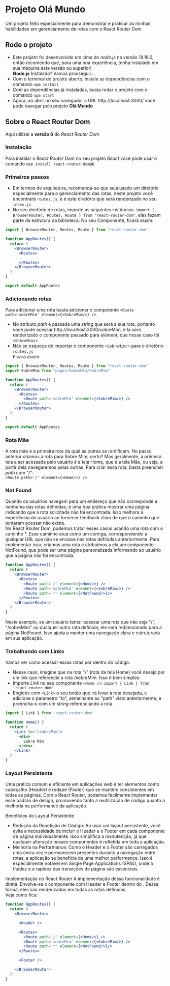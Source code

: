 # Projeto Olá Mundo
Um projeto feito especialmente para demonstrar e praticar as minhas habilidades em gerenciamento de rotas com o React Router Dom

## Rode o projeto
- Este projeto foi desenvolvido em cima do _node.js_ na versão 18.16.0, então recomendo que, para uma boa experiência, tenha instalado em sua máquina esta versão ou superior!  
**Node.js** Instalado? Vamos prosseguir...
- Com o terminal do projeto aberto, instale as dependências com o comando `npm install`
- Com as dependências já instaladas, basta rodar o projeto com o comando `npm start`
- Agora, ao abrir no seu navegador a URL http://localhost:3000/ você pode navegar pelo projeto **Olá Mundo**

## Sobre o React Router Dom
Aqui utilizei a **versão 6** do _React Router Dom_
### Instalação
Para instalar o _React Router Dom_ no seu projeto _React_ você pode usar o comando `npm install react-router-dom@6`

### Primeiros passos
- Em termos de arquitetura, recomenda-se que seja usado um diretório especialmente para o gerenciamento das rotas, neste projeto você encontrará `routes.js`, e é este diretório que será renderizado no seu `index.js`
- No seu diretório de rotas, importe as seguintes instâncias: `import { BrowserRouter, Routes, Route } from "react-router-dom"`, elas fazem parte da estrutura da biblioteca. No seu Componente, ficará assim:
```jsx
import { BrowserRouter, Routes, Route } from "react-router-dom"

function AppRoutes() {
  return (
    <BrowserRouter>
      <Routes>

      </Routes>
    </BrowserRouter>
  )
}

export default AppRoutes
```

### Adicionando rotas
Para adicionar uma rota basta adicionar o compotente `<Route path='sobreMim' element={<SobreMim/>} />`
  - No atributo _path_ é passada uma _string_ que será a sua rota, portanto você pode acessar http://localhost:3000/sobreMim, e lá será renderizado o componente passado para _element_, que nesse caso foi `<SobreMim/>`
  - Não se esqueça de importar o componente `<SobreMim/>` para o diretório `routes.js`  
Ficará assim:
```jsx
import { BrowserRouter, Routes, Route } from "react-router-dom"
import SobreMim from "pages/SobreMim/SobreMim"

function AppRoutes() {
  return (
    <BrowserRouter>
      <Routes>
        <Route path='sobreMim' element={<SobreMim/>} />
      </Routes>
    </BrowserRouter>
  )
}

export default AppRoutes
```
### Rota Mãe
A rota mãe é a primeira rota da qual as outras se ramificam. No passo anterior criamos a rota para Sobre Mim, certo? Mas geralmente, a primeira tela a ser acessada pelo usuário é a tela Home, que é a tela Mãe, ou seja, a partir dela navegaremos pelas outras.
Para criar essa rota, basta preencher _path_ com "/":  
`<Route path='/' element={<Home/>} />`

### Not Found
Quando os usuários navegam para um endereço que não corresponde a nenhuma das rotas definidas, é uma boa prática mostrar uma página indicando que a rota solicitada não foi encontrada. Isso melhora a experiência do usuário ao fornecer feedback claro de que o caminho que tentaram acessar não existe.  
No React Router Dom, podemos tratar esses casos usando uma rota com o caminho *. Esse caminho atua como um coringa, correspondendo a qualquer URL que não se encaixe nas rotas definidas anteriormente. Para implementar isso, criamos uma rota e atribuímos a ela um componente NotFound, que pode ser uma página personalizada informando ao usuário que a página não foi encontrada.

```jsx
function AppRoutes() {
  return (
    <BrowserRouter>
      <Routes>
        <Route path='/' element={<Home/>} />
        <Route path='sobreMim' element={<SobreMim/>} />
        <Route path='*' element={<NotFound/>}/>
      </Routes>
    </BrowserRouter>
  )
}
```
Neste exemplo, se um usuário tentar acessar uma rota que não seja "/", "/sobreMim" ou qualquer outra rota definida, ele será redirecionado para a página NotFound. Isso ajuda a manter uma navegação clara e estruturada em sua aplicação.

### Trabalhando com Links
Vamos ver como acessar essas rotas por dentro do código:
  - Nesse caso, imagine que na rota "/" (rota da tela Home) você deseja por um link que referencie a rota /sobreMim. Isso é bem simples:
  - Importe _Link_ no seu componente `<Home />`: `import { Link } from 'react-router-dom'`
  - Englobe com `<Link>` o seu botão que irá levar à rota desejada, e adicione o parametro "to", semelhante ao "path" visto anteriormente, e preencha-o com um _string_ referenciando a rota.

```jsx
import { Link } from 'react-router-dom'

function Home() {
  return (
    <Link to="/sobreMim">
      <div>
        Sobre Mim
      </div>
    </Link>
  )
}
```

### Layout Persistente
Uma prática comum e eficiente em aplicações web é ter elementos como cabeçalho (Header) e rodapé (Footer) que se mantêm consistentes em todas as páginas. Com o React Router, podemos facilmente implementar esse padrão de design, promovendo tanto a reutilização de código quanto a melhoria na performance da aplicação.

Benefícios do Layout Persistente
- Redução da Repetição de Código: Ao usar um layout persistente, você evita a necessidade de incluir o Header e o Footer em cada componente de página individualmente. Isso simplifica a manutenção, já que qualquer alteração nesses componentes é refletida em toda a aplicação.
- Melhoria na Performance: Como o Header e o Footer são carregados uma única vez e permanecem presentes durante a navegação entre rotas, a aplicação se beneficia de uma melhor performance. Isso é especialmente notável em Single Page Applications (SPAs), onde a fluidez e a rapidez das transições de página são essenciais.

Implementação no React Router
A implementação dessa funcionalidade é direta. Envolve-se o componente <Routes> com Header e Footer dentro do <BrowserRouter>. Dessa forma, eles são renderizados em todas as rotas definidas.  
Veja como fica:

```jsx
function AppRoutes() {
  return (
    <BrowserRouter>

      <Header />

      <Routes>
        <Route path='/' element={<Home/>} />
        <Route path='sobreMim' element={<SobreMim/>} />
        <Route path='*' element={<NotFound/>}/>
      </Routes>

      <Footer />

    </BrowserRouter>
  )
}
```

